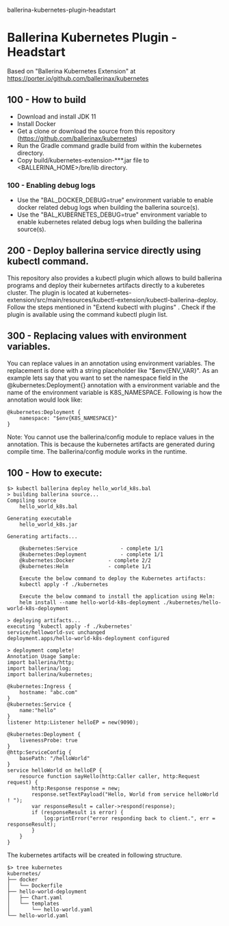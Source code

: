 ballerina-kubernetes-plugin-headstart
# Ballerina Kubernetes Plugin - Headstart

Based on "Ballerina Kubernetes Extension" at https://porter.io/github.com/ballerinax/kubernetes

## 100 - How to build
- Download and install JDK 11
- Install Docker
- Get a clone or download the source from this repository (https://github.com/ballerinax/kubernetes)
- Run the Gradle command gradle build from within the kubernetes directory.
- Copy build/kubernetes-extension-***.jar file to <BALLERINA_HOME>/bre/lib directory.

### 100 - Enabling debug logs
- Use the "BAL_DOCKER_DEBUG=true" environment variable to enable docker related debug logs when building the ballerina source(s).
- Use the "BAL_KUBERNETES_DEBUG=true" environment variable to enable kubernetes related debug logs when building the ballerina source(s).

## 200 - Deploy ballerina service directly using kubectl command.
This repository also provides a kubectl plugin which allows to build ballerina programs and deploy their kubernetes artifacts directly to a kuberetes cluster. The plugin is located at kubernetes-extension/src/main/resources/kubectl-extension/kubectl-ballerina-deploy. Follow the steps mentioned in "Extend kubectl with plugins" . Check if the plugin is available using the command kubectl plugin list.

## 300 - Replacing values with environment variables.
You can replace values in an annotation using environment variables. The replacement is done with a string placeholder like "$env{ENV_VAR}". As an example lets say that you want to set the namespace field in the @kubernetes:Deployment{} annotation with a environment variable and the name of the environment variable is K8S_NAMESPACE. Following is how the annotation would look like:

```
@kubernetes:Deployment {
    namespace: "$env{K8S_NAMESPACE}"
}
```

Note: You cannot use the ballerina/config module to replace values in the annotation. This is because the kubernetes artifacts are generated during compile time. The ballerina/config module works in the runtime.

## 100 - How to execute:

```
$> kubectl ballerina deploy hello_world_k8s.bal
> building ballerina source...
Compiling source
    hello_world_k8s.bal

Generating executable
    hello_world_k8s.jar

Generating artifacts...

    @kubernetes:Service              - complete 1/1
    @kubernetes:Deployment           - complete 1/1
    @kubernetes:Docker           - complete 2/2
    @kubernetes:Helm             - complete 1/1

    Execute the below command to deploy the Kubernetes artifacts:
    kubectl apply -f ./kubernetes

    Execute the below command to install the application using Helm:
    helm install --name hello-world-k8s-deployment ./kubernetes/hello-world-k8s-deployment

> deploying artifacts...
executing 'kubectl apply -f ./kubernetes'
service/helloworld-svc unchanged
deployment.apps/hello-world-k8s-deployment configured

> deployment complete!
Annotation Usage Sample:
import ballerina/http;
import ballerina/log;
import ballerina/kubernetes;

@kubernetes:Ingress {
    hostname: "abc.com"
}
@kubernetes:Service {
    name:"hello"
}
listener http:Listener helloEP = new(9090);

@kubernetes:Deployment {
    livenessProbe: true
}
@http:ServiceConfig {
    basePath: "/helloWorld"
}
service helloWorld on helloEP {
    resource function sayHello(http:Caller caller, http:Request request) {
        http:Response response = new;
        response.setTextPayload("Hello, World from service helloWorld ! ");
        var responseResult = caller->respond(response);
        if (responseResult is error) {
            log:printError("error responding back to client.", err = responseResult);
        }
    }
}
```

The kubernetes artifacts will be created in following structure.

```
$> tree kubernetes
kubernetes/
├── docker
│   └── Dockerfile
├── hello-world-deployment
│   ├── Chart.yaml
│   └── templates
│       └── hello-world.yaml
└── hello-world.yaml
```
